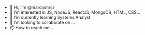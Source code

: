 - 👋 Hi, I’m @marciomrcr
- 👀 I’m interested in JS, NodeJS, ReactJS, MongoDB, HTML, CSS...
- 🌱 I’m currently learning Systems Analyst
- 💞️ I’m looking to collaborate on ...
- 📫 How to reach me ...

<!---
marciomrcr/marciomrcr is a ✨ special ✨ repository because its `README.md` (this file) appears on your GitHub profile.
You can click the Preview link to take a look at your changes.
--->
